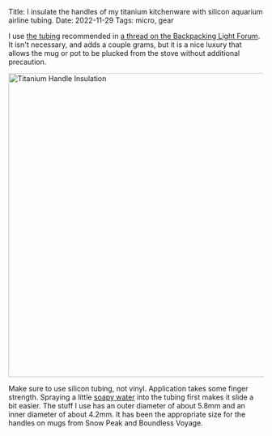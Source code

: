 Title: I insulate the handles of my titanium kitchenware with silicon aquarium airline tubing.
Date: 2022-11-29
Tags: micro, gear

I use [the tubing](https://www.petsmart.com/fish/filters-and-pumps/air-and-water-pumps/top-fin-aquarium-airline-tubing-5148681.html) recommended in [a thread on the Backpacking Light Forum](https://backpackinglight.com/forums/topic/93016/). It isn't necessary, and adds a couple grams, but it is a nice luxury that allows the mug or pot to be plucked from the stove without additional precaution.

<a href="https://www.flickr.com/photos/pigmonkey/52533412070/in/dateposted/" title="Titanium Handle Insulation"><img src="https://live.staticflickr.com/65535/52533412070_709138a0b4_c.jpg" width="800" height="600" alt="Titanium Handle Insulation"></a>

Make sure to use silicon tubing, not vinyl. Application takes some finger strength. Spraying a little [soapy water](/2019/07/cleaner/) into the tubing first makes it slide a bit easier. The stuff I use has an outer diameter of about 5.8mm and an inner diameter of about 4.2mm. It has been the appropriate size for the handles on mugs from Snow Peak and Boundless Voyage.
